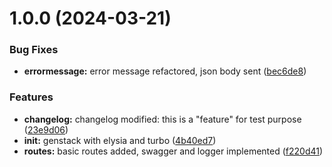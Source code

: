 # 1.0.0 (2024-03-21)


### Bug Fixes

* **errormessage:** error message refactored, json body sent ([bec6de8](https://github.com/iamswat/genstack/commit/bec6de8ac95dbd63cfaf5edd4977e69c3d861c98))


### Features

* **changelog:** changelog modified: this is a "feature" for test purpose ([23e9d06](https://github.com/iamswat/genstack/commit/23e9d066e9b59e23d87a46aaf69d66d40a890435))
* **init:** genstack with elysia and turbo ([4b40ed7](https://github.com/iamswat/genstack/commit/4b40ed78efd88533705652e46cd4f2290546d419))
* **routes:** basic routes added, swagger and logger implemented ([f220d41](https://github.com/iamswat/genstack/commit/f220d41d96493652985f58f9585549d032057f08))
